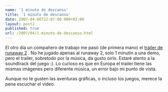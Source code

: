 ```yaml
---
name: '1 minuto de descanso'
title: '1 minuto de descanso'
date: 2007-04-06T22:07:00.000+02:00
layout: post2
published: true
url: /2007/04/1-minuto-de-descanso.html
---
```


El otro día un compañero de trabajo me pasó (de primera mano) el [trailer de runaway 2](http://www.youtube.com/watch?v=Wfps24LA1cc) . No he jugado apenas al runaway 2, solo 1 minutín a una demo, pero el trailer, sobretodo por la música, da gusto oirlo. Estaré atento a la soundtrack del juego :). Lo curioso es que en Europa el trailer tiene las mismas imágenes pero diferente música, un error bajo mi punto de vista.  
  
Aunque no te gusten las aventuras gráficas, o incluso los juegos, merece la pena escuchar el video.